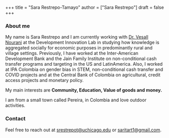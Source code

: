 +++
title = "Sara Restrepo-Tamayo"
author = ["Sara Restrepo"]
draft = false
+++
### About me
My name is Sara Restrepo and I am currently working with [Dr. Vesall Nourani](https://sites.google.com/site/vesallnourani) at the Development Innovation Lab in studying how knowledge is aggregated socially for economic purposes in predominantly rural and village settings. Previously, I have worked at the Inter-American Development Bank and the Jain Family Institute on non-conditional cash transfer programs and targeting in the US and LatinAmerica. Also, I worked at IPA Colombia on gender bias in STEM, non-conditional cash transfer and COVID projects and at the Central Bank of Colombia on agricultural, credit access projects and monetary policy. 

My main interests are **Community, Education, Value of goods and money.**

I am from a small town called Pereira, in Colombia and love outdoor activities.

### Contact 
Feel free to reach out at srestrepot@uchicago.edu or saritart1@gmail.com.
